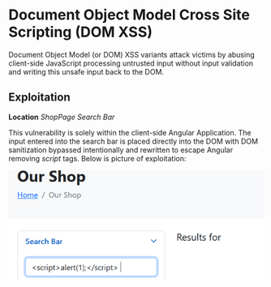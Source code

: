 # Document Object Model Cross Site Scripting (DOM XSS)
Document Object Model (or DOM) XSS variants attack victims by abusing client-side JavaScript processing untrusted input without input validation and writing this unsafe input back to the DOM.

## Exploitation
**Location** _ShopPage Search Bar_

This vulnerability is solely within the client-side Angular Application.  The input entered into the search bar is placed directly into the DOM with DOM sanitization bypassed intentionally and rewritten to escape Angular removing _script_ tags.  Below is picture of exploitation:

![Alt text](../images/domxss.png?raw=true "Title")


